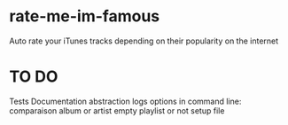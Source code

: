 rate-me-im-famous
==========

Auto rate your iTunes tracks depending on their popularity on the internet

TO DO
==========

Tests
Documentation
abstraction
logs
options in command line:
	comparaison album or artist
	empty playlist or not
setup file